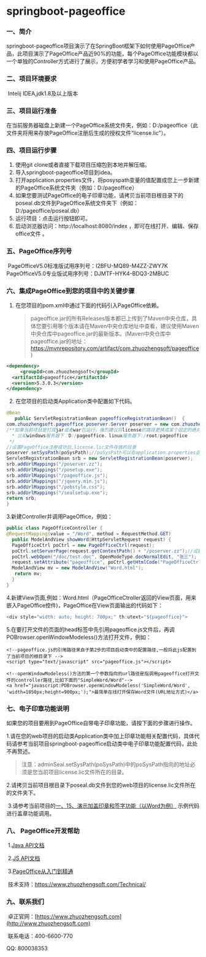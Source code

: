 # springboot-pageoffice
### 一、简介

​       springboot-pageoffice项目演示了在SpringBoot框架下如何使用PageOffice产品，此项目演示了PageOffice产品近90%的功能，每个PageOffice功能模块都以一个单独的Controller方式进行了展示，方便初学者学习和使用PageOffice产品。

### 二、项目环境要求

​       Intelij IDEA,jdk1.8及以上版本

### 三、项目运行准备

​      在当前服务器磁盘上新建一个PageOffice系统文件夹，例如：D:/pageoffice（此文件夹将用来存放PageOffice注册后生成的授权文件“license.lic”）。

### 四、项目运行步骤
1. 使用git clone或者直接下载项目压缩包到本地并解压缩。
2. 导入springboot-pageoffice项目到idea。
3. 打开application.properties文件，将posyspath变量的值配置成您上一步新建的PageOffice系统文件夹（例如：D:/pageoffice）
4. 如果您要测试PageOffice的电子印章功能，请拷贝当前项目根目录下的poseal.db文件到PageOffice系统文件夹下（例如：D:/pageoffice/poseal.db）
5. 运行项目：点击运行按钮即可。
6. 启动浏览器访问：http://localhost:8080/index ，即可在线打开、编辑、保存office文件 。
### 五、PageOffice序列号
​     PageOfficeV5.0标准版试用序列号：I2BFU-MQ89-M4ZZ-ZWY7K           
​     PageOfficeV5.0专业版试用序列号：DJMTF-HYK4-BDQ3-2MBUC
### 六、集成PageOffice到您的项目中的关键步骤
1. 在您项目的pom.xml中通过下面的代码引入PageOffice依赖。

   > pageoffice.jar的所有Releases版本都已上传到了Maven中央仓库，具体您要引用哪个版本请在Maven中央仓库地址中查看，建议使用Maven中央仓库中pageoffice.jar的最新版本。(Maven中央仓库中pageoffice.jar的地址：https://mvnrepository.com/artifact/com.zhuozhengsoft/pageoffice)

```xml
<dependency>
     <groupId>com.zhuozhengsoft</groupId>   
  <artifactId>pageoffice</artifactId>   
  <version>5.3.0.3</version>
</dependency>
```

2. 在您项目的启动类Application类中配置如下代码。

```java
@Bean
   public ServletRegistrationBean pageofficeRegistrationBean()  {
com.zhuozhengsoft.pageoffice.poserver.Server poserver = new com.zhuozhengsoft.pageoffice.poserver.Server();
/**如果当前项目是打成jar或者war包运行，强烈建议将license的路径更换成某个固定的绝对路径下，不要放当前项目文件夹下,为了防止每次重新发布项目导致license丢失问题。
  * 比如windows服务器下：D:/pageoffice，linux服务器下:/root/pageoffice
 */
//设置PageOffice注册成功后,license.lic文件存放的目录
poserver.setSysPath(poSysPath);//poSysPath可以在application.properties这个文件中配置，也可以直设置文件夹路径，比如：poserver.setSysPath("D:/pageoffice");
ServletRegistrationBean srb = new ServletRegistrationBean(poserver);
srb.addUrlMappings("/poserver.zz");
srb.addUrlMappings("/posetup.exe");
srb.addUrlMappings("/pageoffice.js");
srb.addUrlMappings("/jquery.min.js");
srb.addUrlMappings("/pobstyle.css");
srb.addUrlMappings("/sealsetup.exe");
return srb;
}
```

  3.新建Controller并调用PageOffice，例如：

```java
public class PageOfficeController {
@RequestMapping(value = "/Word", method = RequestMethod.GET)
  public ModelAndView showWord(HttpServletRequest request) {
  PageOfficeCtrl poCtrl = new PageOfficeCtrl(request);
  poCtrl.setServerPage(request.getContextPath() + "/poserver.zz");//设置服务页面
  poCtrl.webOpen("/doc/test.doc", OpenModeType.docNormalEdit, "张三");
  request.setAttribute("pageoffice", poCtrl.getHtmlCode("PageOfficeCtrl1"));
  ModelAndView mv = new ModelAndView("Word.html");
   return mv;
  }
}
```

   4.新建View页面,例如：Word.html（PageOfficeCtroller返回的View页面，用来嵌入PageOffice控件)，PageOffice在View页面输出的代码如下：

```javascript
<div style="width: auto; height: 700px;" th:utext="${pageoffice}">
```

  5.在要打开文件的页面的head标签中先引用pageoffice.js文件后，再调POBrowser.openWindowModeless()方法打开文件，例如：

```
<!--pageoffice.js的引用路径来自于第2步的项目启动类中的配置路径,一般将此js配置到了当前项目的根目录下 -->
<script type="text/javascript" src="pageoffice.js"></script>

<!--openWindowModeless()方法的第一个参数指向的url路径是指调用pageoffice打开文件的controller路径,比如下面的"SimpleWord/Word"-->
<a href="javascript:POBrowser.openWindowModeless('SimpleWord/Word', 'width=1050px;height=900px;');">最简单在线打开保存Word文件(URL地址方式)</a>
```

### 七、电子印章功能说明

​     如果您的项目要用到PageOffice自带电子印章功能，请按下面的步骤进行操作。

​     1.请在您的web项目的启动类Application类中加上印章功能相关配置代码，具体代码请参考当前项目springboot-pageoffice启动类中电子印章功能配置代码，此处不再赘述。

> ​    注意：adminSeal.setSysPath(poSysPath)中的poSysPath指向的地址必须是您当前项目license.lic文件所在的目录。

​    2.请拷贝当前项目根目录下poseal.db文件到您的web项目的license.lic文件所在的文件夹下。

​    3.请参考当前项目的[一、15、演示加盖印章和签字功能（以Word为例）](http://localhost:8080/InsertSeal/index)  示例代码进行盖章功能调用。

### 八、 PageOffice开发帮助

​     1.[Java API文档](https://www.zhuozhengsoft.com/help/java3/index.html) 

​     2.[JS API文档](https://www.zhuozhengsoft.com/help/js3/index.html)  

​     3.[PageOffice从入门到精通](https://www.kancloud.cn/pageoffice_course_group/pageoffice_course/646953)

​     技术支持：https://www.zhuozhengsoft.com/Technical/

### 九、联系我们

​   卓正官网：[https://www.zhuozhengsoft.com](http://www.zhuozhengsoft.com)

​   联系电话：400-6600-770  

   QQ: 800038353
